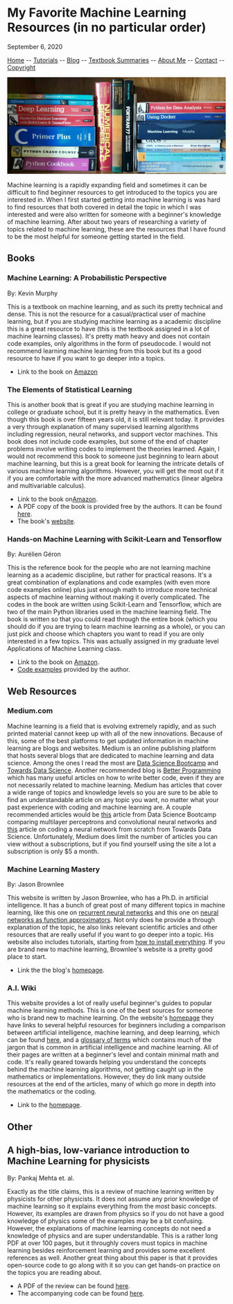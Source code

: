 # My Favorite Machine Learning Resources (in no particular order)

September 6, 2020

[Home](../../../README.md) -- [Tutorials](../../../Tutorials/README.md) -- [Blog](../../README.md) -- [Textbook Summaries](../../../TextbookSummaries/README.md) -- [About Me](../../../aboutme.md) -- [Contact](../../../contactme.md) -- [Copyright](../../../copyright.md)

![Books](TitleImage.jpg)

Machine learning is a rapidly expanding field and sometimes it can be difficult to find beginner resources to get introduced to the topics you are interested in.  When I first started getting into machine learning is was hard to find resources that both covered in detail the topic in which I was interested and were also written for someone with a beginner's knowledge of machine learning.  After about two years of researching a variety of topics related to machine learning, these are the resources that I have found to be the most helpful for someone getting started in the field.

## Books

### Machine Learning: A Probabilistic Perspective

By: Kevin Murphy

This is a textbook on machine learning, and as such its pretty technical and dense.  This is not the resource for a casual/practical user of machine learning, but if you are studying machine learning as a academic discipline this is a great resource to have (this is the textbook assigned in a lot of machine learning classes).  It's pretty math heavy and does not contain code examples, only algorithms in the form of pseudocode.  I would not recommend learning machine learning from this book but its a good resource to have if you want to go deeper into a topics.

* Link to the book on [Amazon](https://www.amazon.com/Machine-Learning-Probabilistic-Perspective-Computation/dp/0262018020/ref=sr_1_3?keywords=machine+learning+murphy&qid=1558358280&s=books&sr=1-3)

### The Elements of Statistical Learning

This is another book that is great if you are studying machine learning in college or graduate school, but it is pretty heavy in the mathematics.  Even though this book is over fifteen years old, it is still relevant today.  It provides a very through explanation of many supervised learning algorithms including regression, neural networks, and support vector machines.  This book does not include code examples, but some of the end of chapter problems involve writing codes to implement the theories learned.  Again, I would not recommend this book to someone just beginning to learn about machine learning, but this is a great book for learning the intricate details of various machine learning algorithms.  However, you will get the most out if it if you are comfortable with the more advanced mathematics (linear algebra and multivariable calculus).

* Link to the book on[Amazon](https://www.amazon.com/Elements-Statistical-Learning-Prediction-Statistics-dp-0387848576/dp/0387848576/ref=mt_other?_encoding=UTF8&me=&qid=1599334255).
* A PDF copy of the book is provided free by the authors.  It can be found [here](https://web.stanford.edu/~hastie/Papers/ESLII.pdf).
* The book's [website](https://web.stanford.edu/~hastie/ElemStatLearn/).

### Hands-on Machine Learning with Scikit-Learn and Tensorflow

By: Aurélien Géron

This is the reference book for the people who are not learning machine learning as a academic discipline, but rather for practical reasons.  It's a great combination of explanations and code examples (with even more code examples online) plus just enough math to introduce more technical aspects of machine learning without making it overly complicated.  The codes in the book are written using Scikit-Learn and Tensorflow, which are two of the main Python libraries used in the machine learning field.  The book is written so that you could read through the entire book (which you should do if you are trying to learn machine learning as a whole), or you can just pick and choose which chapters you want to read if you are only interested in a few topics.  This was actually assigned in my graduate level Applications of Machine Learning class. 

* Link to the book on [Amazon](https://www.amazon.com/Hands-Machine-Learning-Scikit-Learn-TensorFlow/dp/1491962291).
* [Code examples](https://github.com/ageron/handson-ml) provided by the author.

## Web Resources

### Medium.com

Machine learning is a field that is evolving extremely rapidly, and as such printed material cannot keep up with all of the new innovations.  Because of this, some of the best platforms to get updated information in machine learning are blogs and websites.  Medium is an online publishing platform that hosts several blogs that are dedicated to machine learning and data science.  Among the ones I read the most are [Data Science Bootcamp](https://medium.com/data-science-bootcamp) and [Towards Data Science](https://towardsdatascience.com/).  Another recommended blog is [Better Programming](https://medium.com/better-programming) which has many useful articles on how to write better code, even if they are not necessarily related to machine learning.  Medium has articles that cover a wide range of topics and knowledge levels so you are sure to be able to find an understandable article on any topic you want, no matter what your past experience with coding and machine learning are.  A couple recommended articles would be [this](https://medium.com/data-science-bootcamp/multilayer-perceptron-mlp-vs-convolutional-neural-network-in-deep-learning-c890f487a8f1) article from Data Science Bootcamp comparing multilayer perceptrons and convolutional neural networks and [this](https://towardsdatascience.com/how-to-build-your-own-neural-network-from-scratch-in-python-68998a08e4f6) article on coding a neural network from scratch from Towards Data Science.  Unfortunately, Medium does limit the number of articles you can view without a subscriptions, but if you find yourself using the site a lot a subscription is only $5 a month.

### Machine Learning Mastery

By: Jason Brownlee

This website is written by Jason Brownlee, who has a Ph.D. in artificial intelligence.  It has a bunch of great post of many different topics in machine learning, like this one on [recurrent neural networks](https://machinelearningmastery.com/recurrent-neural-network-algorithms-for-deep-learning/) and this one on [neural networks as function approximators](https://machinelearningmastery.com/neural-networks-are-function-approximators/).  Not only does he provide a through explanation of the topic, he also links relevant scientific articles and other resources that are really useful if you want to go deeper into a topic.  His website also includes tutorials, starting from [how to install everything](https://machinelearningmastery.com/setup-python-environment-machine-learning-deep-learning-anaconda/).  If you are brand new to machine learning, Brownlee's website is a pretty good place to start.

* Link the the blog's [homepage](https://machinelearningmastery.com/).


### A.I. Wiki

This website provides a lot of really useful beginner's guides to popular machine learning methods.  This is one of the best sources for someone who is brand new to machine learning.  On the website's [homepage](https://wiki.pathmind.com) they have links to several helpful resources for beginners including a comparison between artificial intelligence, machine learning, and deep learning, which can be found [here](https://wiki.pathmind.com/ai-vs-machine-learning-vs-deep-learning), and a [glossary of terms](https://wiki.pathmind.com/glossary) which contains much of the jargon that is common in artificial intelligence and machine learning.  All of their pages are written at a beginner's level and contain minimal math and code.  It's really geared towards helping you understand the concepts behind the machine learning algorithms, not getting caught up in the mathematics or implementations.  However, they do link many outside resources at the end of the articles, many of which go more in depth into the mathematics or the coding.

* Link to the [homepage](https://wiki.pathmind.com).

## Other 
## A high-bias, low-variance introduction to Machine Learning for physicists

By: Pankaj Mehta et. al.

Exactly as the title claims, this is a review of machine learning written by physicists for other physicists.  It does not assume any prior knowledge of machine learning so it explains everything from the most basic concepts.  However, its examples are drawn from physics so if you do not have a good knowledge of physics some of the examples may be a bit confusing.  However, the explanations of machine learning concepts do not need a knowledge of physics and are super understandable.  This is a rather long PDF at over 100 pages, but it throughly covers must topics in machine learning besides reinforcement learning and provides some excellent references as well.  Another great thing about this paper is that it provides open-source code to go along with it so you can get hands-on practice on the topics you are reading about.
* A PDF of the review can be found [here](https://arxiv.org/pdf/1803.08823.pdf).
* The accompanying code can be found [here](https://physics.bu.edu/~pankajm/MLnotebooks.html).

